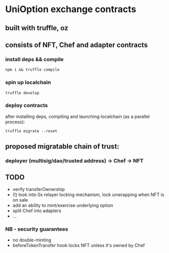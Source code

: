 # UniOption exchange contracts

## built with truffle, oz

## consists of NFT, Chef and adapter contracts

### install deps && compile 

`npm i && truffle compile`

### spin up localchain 

`truffle develop`

### deploy contracts
 after installing deps, compiling and launching localchain (as a parallel process):
 
 `truffle migrate --reset`
 

## proposed migratable chain of trust:
### deployer (multisig/dao/trusted address) -> Chef -> NFT

## TODO
- verify transferOwnership
- (!) look into 0x relayer locking mechanism, lock unwrapping when NFT is on sale
- add an ability to mint/exercise underlying option
- split Chef into adapters
- ...

### NB - security guarantees
- no double-minting
- beforeTokenTransfer hook locks NFT unless it's owned by Chef

